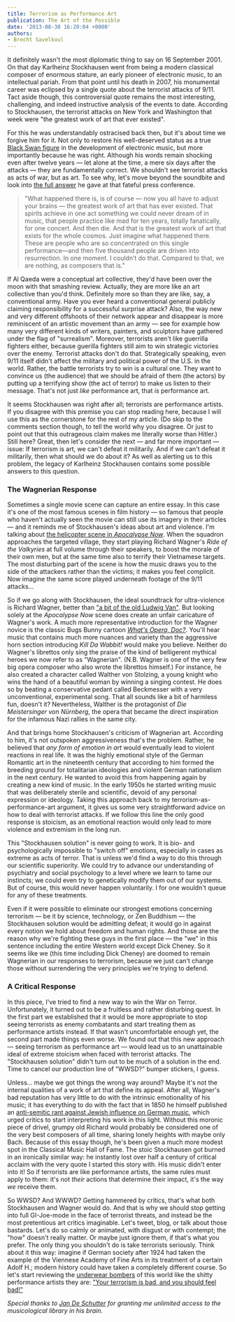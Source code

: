 ```yaml
---
title: Terrorism as Performance Art
publication: The Art of the Possible
date: '2013-08-30 16:20:04 +0000'
authors:
- Brecht Savelkoul
---
```


It definitely wasn't the most diplomatic thing to say on 16 September 2001. On that day Karlheinz Stockhausen went from being a modern classical composer of enormous stature, an early pioneer of electronic music, to an intellectual pariah. From that point until his death in 2007, his monumental career was eclipsed by a single quote about the terrorist attacks of 9/11. Tact aside though, this controversial quote remains the most interesting, challenging, and indeed instructive analysis of the events to date. According to Stockhausen, the terrorist attacks on New York and Washington that week were "the greatest work of art that ever existed".

For this he was understandably ostracised back then, but it's about time we forgive him for it. Not only to restore his well-deserved status as a true <a href="http://distilledmagazine.com/wp-content/uploads/2013/08/Black_swan_theory" target="_blank">Black Swan figure</a> in the development of electronic music, but more importantly because he was right. Although his words remain shocking even after twelve years — let alone at the time, a mere six days after the attacks — they are fundamentally correct. We shouldn't see terrorist attacks as acts of war, but as art. To see why, let's move beyond the soundbite and look into <a href="http://distilledmagazine.com/wp-content/uploads/2013/08/stockhausen-at-ground-zero" target="_blank">the full answer</a> he gave at that fateful press conference.

> "What happened there is, is of course — now you all have to adjust your brains — the greatest work of art that has ever existed. That spirits achieve in one act something we could never dream of in music, that people practice like mad for ten years, totally fanatically, for one concert. And then die. And that is the greatest work of art that exists for the whole cosmos. Just imagine what happened there. These are people who are so concentrated on this single performance—and then five thousand people are driven into resurrection. In one moment. I couldn’t do that. Compared to that, we are nothing, as composers that is."

If Al Qaeda were a conceptual art collective, they'd have been over the moon with that smashing review. Actually, they are more like an art collective than you'd think. Definitely more so than they are like, say, a conventional army. Have you ever heard a conventional general publicly claiming responsibility for a successful surprise attack? Also, the way new and very different offshoots of their network appear and disappear is more reminiscent of an artistic movement than an army — see for example how many very different kinds of writers, painters, and sculptors have gathered under the flag of "surrealism". Moreover, terrorists aren't like guerrilla fighters either, because guerilla fighters still aim to win strategic victories over the enemy. Terrorist attacks don't do that. Strategically speaking, even 9/11 itself didn't affect the military and political power of the U.S. in the world. Rather, the battle terrorists try to win is a cultural one. They want to convince us (the audience) that we should be afraid of them (the actors) by putting up a terrifying show (the act of terror) to make us listen to their message. That's not just <em>like</em> performance art, that <em>is</em> performance art.

It seems Stockhausen was right after all; terrorists are performance artists. If you disagree with this premise you can stop reading here, because I will use this as the cornerstone for the rest of my article. (Do skip to the comments section though, to tell the world why you disagree. Or just to point out that this outrageous claim makes me literally worse than Hitler.) Still here? Great, then let's consider the next — and far more important — issue: If terrorism is art, we can't defeat it militarily. And if we can't defeat it militarily, then what should we do about it? As well as alerting us to this problem, the legacy of Karlheinz Stockhausen contains some possible answers to this question.

### The Wagnerian Response

Sometimes a single movie scene can capture an entire essay. In this case it's one of the most famous scenes in film history — so famous that people who haven't actually seen the movie can still use its imagery in their articles — and it reminds me of Stockhausen's ideas about art and violence. I'm talking about <a href="http://distilledmagazine.com/wp-content/uploads/2013/08/apocalypse-now-ride-of-the-valkyries" target="_blank">the helicopter scene in <em>Apocalypse Now</em></a>. When the squadron approaches the targeted village, they start playing Richard Wagner's <em>Ride of the Valkyries</em> at full volume through their speakers, to boost the morale of their own men, but at the same time also to terrify their Vietnamese targets. The most disturbing part of the scene is how the music draws you to the side of the attackers rather than the victims; it makes you feel complicit. Now imagine the same score played underneath footage of the 9/11 attacks...

So if we go along with Stockhausen, the ideal soundtrack for ultra-violence is Richard Wagner, better than <a href="http://distilledmagazine.com/wp-content/uploads/2013/08/watch?v=46yfDBfs4R8" target="_blank">"a bit of the old Ludwig Van"</a>. But looking solely at the <em>Apocalypse Now</em> scene does create an unfair caricature of Wagner's work. A much more representative introduction for the Wagner novice is the classic Bugs Bunny cartoon <a href="http://distilledmagazine.com/wp-content/uploads/2013/08/watch?v=pkwEOcMV5rM" target="_blank"><em>What's Opera, Doc?</em></a>. You'll hear music that contains much more nuances and variety than the aggressive horn section introducing <em>Kill Da Wabbit!</em> would make you believe. Neither do Wagner's librettos only sing the praise of the kind of belligerent mythical heroes we now refer to as "Wagnerian". (N.B. Wagner is one of the very few big opera composer who also wrote the librettos himself.) For instance, he also created a character called Walther von Stolzing, a young knight who wins the hand of a beautiful woman by winning a singing contest. He does so by beating a conservative pedant called Beckmesser with a very unconventional, experimental song. That all sounds like a bit of harmless fun, doesn't it? Nevertheless, Walther is the protagonist of <em>Die Meistersinger von Nürnberg</em>, the opera that became the direct inspiration for the infamous Nazi rallies in the same city.

And that brings home Stockhausen's criticism of Wagnerian art. According to him, it's not outspoken aggressiveness that's the problem. Rather, he believed that <em>any form of emotion in art</em> would eventually lead to violent reactions in real life. It was the highly emotional style of the German Romantic art in the nineteenth century that according to him formed the breeding ground for totalitarian ideologies and violent German nationalism in the next century. He wanted to avoid this from happening again by creating a new kind of music. In the early 1950s he started writing music that was deliberately sterile and scientific, devoid of any personal expression or ideology. Taking this approach back to my terrorism-as-performance-art argument, it gives us some very straightforward advice on how to deal with terrorist attacks. If we follow this line the only good response is stoicism, as an emotional reaction would only lead to more violence and extremism in the long run.

This "Stockhausen solution" is never going to work. It is bio- and psychologically impossible to "switch off" emotions, especially in cases as extreme as acts of terror. That is unless we'd find a way to do this through our scientific superiority. We could try to advance our understanding of psychiatry and social psychology to a level where we learn to tame our instincts; we could even try to genetically modify them out of our systems. But of course, this would never happen voluntarily. I for one wouldn't queue for any of these treatments.

Even if it were possible to eliminate our strongest emotions concerning terrorism — be it by science, technology, or Zen Buddhism — the Stockhausen solution would be admitting defeat; it would go in against every notion we hold about freedom and human rights. And those are the reason why we're fighting these guys in the first place — the "we" in this sentence including the entire Western world except Dick Cheney. So it seems like we (this time including Dick Cheney) are doomed to remain Wagnerian in our responses to terrorism, because we just can't change those without surrendering the very principles we're trying to defend.

### A Critical Response

In this piece, I've tried to find a new way to win the War on Terror. Unfortunately, it turned out to be a fruitless and rather disturbing quest. In the first part we established that it would be more appropriate to stop seeing terrorists as enemy combatants and start treating them as performance artists instead. If that wasn't uncomfortable enough yet, the second part made things even worse. We found out that this new approach — seeing terrorism as performance art — would lead us to an unattainable ideal of extreme stoicism when faced with terrorist attacks. The "Stockhausen solution" didn't turn out to be much of a solution in the end. Time to cancel our production line of "WWSD?" bumper stickers, I guess.

Unless... maybe we got things the wrong way around? Maybe it's not the internal qualities of a work of art that define its appeal. After all, Wagner's bad reputation has very little to do with the intrinsic emotionality of his music; it has everything to do with the fact that in 1850 he himself published an <a href="http://distilledmagazine.com/wp-content/uploads/2013/08/Das_Judenthum_in_der_Musik" target="_blank">anti-semitic rant against Jewish influence on German music</a>, which urged critics to start interpreting his work in this light. Without this moronic piece of drivel, grumpy old Richard would probably be considered one of the very best composers of all time, sharing lonely heights with maybe only Bach. Because of this essay though, he's been given a much more modest spot in the Classical Music Hall of Fame. The stoic Stockhausen got burned in an ironically similar way: he instantly lost over half a century of critical acclaim with the very quote I started this story with. His music didn't enter into it! So if terrorists are like performance artists, the same rules must apply to them: it's not <em>their</em> actions that determine their impact, it's the way <em>we</em> receive them.

So WWSD? And WWWD? Getting hammered by critics, that's what both Stockhausen and Wagner would do. And that is why we should stop getting into full GI-Joe-mode in the face of terrorist threats, and instead be the most pretentious art critics imaginable. Let's tweet, blog, or talk about those bastards. Let's do so calmly or animated, with disgust or with contempt; the "how" doesn't really matter. Or maybe just ignore them, if that's what you prefer. The only thing you shouldn't do is take terrorists seriously. Think about it this way: imagine if German society after 1924 had taken the example of the Viennese Academy of Fine Arts in its treatment of a certain Adolf H.; modern history could have taken a completely different course. So let's start reviewing the <a href="http://distilledmagazine.com/wp-content/uploads/2013/08/Umar_Farouk_Abdulmutallab" target="_blank">underwear bombers</a> of this world like the shitty performance artists they are: <a href="http://distilledmagazine.com/wp-content/uploads/2013/08/watch?v=jG2KMkQLZmI" target="_blank">"Your terrorism is bad, and you should feel bad!"</a>

*Special thanks to <a href="http://distilledmagazine.com/wp-content/uploads/2013/08/jandeschutter" target="_blank">Jan De Schutter</a> for granting me unlimited access to the musicological library in his brain.*
